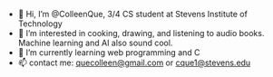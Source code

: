 - 👋 Hi, I’m @ColleenQue, 3/4 CS student at Stevens Institute of Technology
- 👀 I’m interested in cooking, drawing, and listening to audio books. Machine learning and AI also sound cool. 
- 🌱 I’m currently learning web programming and C
- 📫 contact me: quecolleen@gmail.com or cque1@stevens.edu

<!---
ColleenQue/ColleenQue is a ✨ special ✨ repository because its `README.md` (this file) appears on your GitHub profile.
You can click the Preview link to take a look at your changes.
--->
